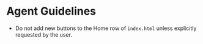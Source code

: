 # Agent Guidelines

- Do not add new buttons to the Home row of `index.html` unless explicitly requested by the user.

